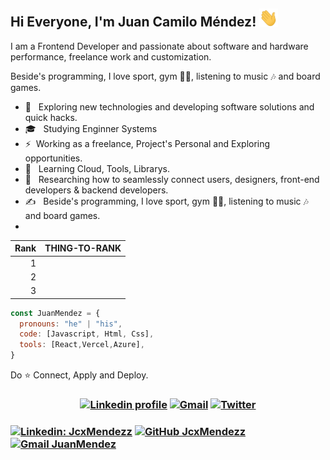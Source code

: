 
<h2> Hi Everyone, I'm Juan Camilo Méndez! <img src="https://raw.githubusercontent.com/ABSphreak/ABSphreak/master/gifs/Hi.gif" width="30px"></h2>

I am a Frontend Developer and passionate about software and hardware performance, freelance work and customization.   

Beside's programming, I love sport, gym ⛹🏼, listening to music 🎶 and board games.
- 🤔 &nbsp; Exploring new technologies and developing software solutions and quick hacks.
- 🎓 &nbsp; Studying Enginner Systems 
- ⚡&nbsp; Working as a freelance, Project's Personal and Exploring opportunities.
- 🌱 &nbsp; Learning Cloud, Tools, Librarys.
- 💬  &nbsp; Researching how to seamlessly connect users, designers, front-end developers & backend developers.
- ✍️ &nbsp; Beside's programming, I love sport, gym ⛹🏼, listening to music 🎶 and board games.
- 
| Rank | THING-TO-RANK |
|-----:|---------------|
|     1|               |
|     2|               |
|     3|               |


```javascript
const JuanMendez = {
  pronouns: "he" | "his",
  code: [Javascript, Html, Css],
  tools: [React,Vercel,Azure],
}
```
Do :star: Connect, Apply and Deploy.
<h3>
  <p align="center">
    <a href="https://www.linkedin.com/in/thomasgeorgethomas/"><img alt="Linkedin profile" title="Linkedin" src="https://raw.githubusercontent.com/Thomas-George-T/Thomas-George-T/master/assets/linkedin.svg" width="100" height="30" /></a>
    <a href="mailto:thomasgeorgethomas@gmail.com"><img alt="Gmail" src="https://raw.githubusercontent.com/Thomas-George-T/Thomas-George-T/master/assets/google-gmail.svg" title="Email" width="100" height="30" /></a>
    <a href="https://twitter.com/Thomas_George_T"><img alt="Twitter" src="https://raw.githubusercontent.com/Thomas-George-T/Thomas-George-T/master/assets/twitter.svg" title="Twitter" width="100" height="30" /></a>
</p>

  <h3>
  


[![Linkedin: JcxMendezz](https://img.shields.io/badge/-JcxMendezz-blue?style=flatsquare&logo=Linkedin&logoColor=white&link=https://github.com/JcxMendezz)](www.linkedin.com/in/jcxmendezz)
[![GitHub JcxMendezz](https://img.shields.io/github/followers/JcxMendezz?label=follow&style=social)](https://github.com/JcxMendezz)
[![Gmail JuanMendez](https://img.shields.io/badge/Gmail-juanmendez17t@gmail.com-success)](mailto:alberthernandezdev@gmail.com)
